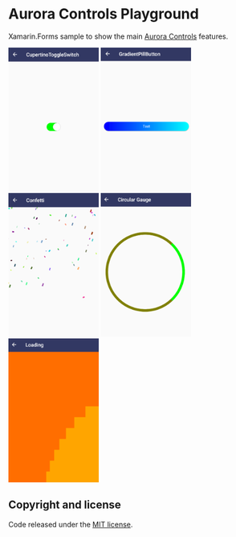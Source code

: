 # Aurora Controls Playground

Xamarin.Forms sample to show the main [Aurora Controls](https://auroracontrols.app) features.

<img src="images/aurora-controls-01.png" Width="180" /> <img src="images/aurora-controls-02.png" Width="180" /> <img src="images/aurora-controls-03.png" Width="180" /> <img src="images/aurora-controls-04.png" Width="180" /> <img src="images/aurora-controls-05.png" Width="180" />

## Copyright and license

Code released under the [MIT license](https://opensource.org/licenses/MIT).